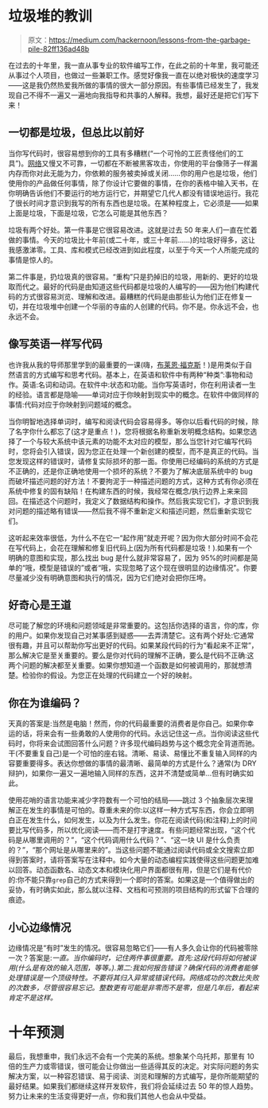 # 垃圾堆的教训

> 原文：<https://medium.com/hackernoon/lessons-from-the-garbage-pile-82ff136ad48b>

在过去的十年里，我一直从事专业的软件编写工作，在此之前的十年里，我可能还从事过个人项目，也做过一些兼职工作。感觉好像我一直在以绝对极快的速度学习——这是我仍然热爱我所做的事情的很大一部分原因。有些事情已经发生了，我发现自己不得不一遍又一遍地向我指导和共事的人解释。我想，最好还是把它们写下来！

## **一切都是垃圾，但总比以前好**

当你写代码时，很容易想到你的工具有多糟糕(“一个可怜的工匠责怪他们的工具”)。[网络](https://hackernoon.com/tagged/network)又慢又不可靠，一切都在不断被黑客攻击，你使用的平台像筛子一样漏内存而你对此无能为力，你依赖的服务被卖掉或关闭……你的用户也是垃圾，他们使用你的产品做任何事情，除了你设计它要做的事情，在你的表格中输入天书，在你明确告诉他们不要运行的地方运行它，并期望它几代人都没有错误地运行。我花了很长时间才意识到我写的所有东西也是垃圾。在某种程度上，它必须是——如果上面是垃圾，下面是垃圾，它怎么可能是其他东西？

垃圾有两个好处。第一件事是它很容易改进。这就是过去 50 年来人们一直在忙着做的事情。今天的垃圾比十年前(或二十年，或三十年前……)的垃圾好得多，这让我感激涕零。工具、库和模式已经改进到如此程度，以至于今天一个人所能完成的事情是惊人的。

第二件事是，扔垃圾真的很容易。“重构”只是扔掉旧的垃圾，用新的、更好的垃圾取而代之。最好的代码是由知道这些代码都是垃圾的人编写的——因为他们构建代码的方式很容易浏览、理解和改进。最糟糕的代码是由那些认为他们正在修复一切，并在垃圾堆中创建一个华丽的寺庙的人创建的代码。你不是。你永远不会，也永远不会。

## 像写英语一样写代码

也许我从我的导师那里学到的最重要的一课(嗨，[布莱恩·福克斯](https://medium.com/u/77ff9693b91e?source=post_page-----82ff136ad48b--------------------------------)！)是用类似于自然语言的方式编写和思考代码。基本上，在英语和软件中有两种“种类”:事物和动作。英语:名词和动词。在软件中:状态和功能。当你写英语时，你在利用读者一生的经验。语言都是隐喻——单词对应于你映射到现实中的概念。在软件中做同样的事情:代码对应于你映射到问题域的概念。

当你明智地选择单词时，编写和阅读代码会容易得多。等你以后看代码的时候，除了名字你什么都忘了(这才是重点！)，您将根据名称重新发明概念结构。如果您选择了一个与较大系统中该元素的功能不太对应的模型，那么当您针对它编写代码时，您将会引入错误，因为您正在处理一个新创建的模型，而不是真正的代码。当您发现这样的错误时，请修复实际损坏的那一面。你使用已经编码的系统的方式是不正确的，还是你正确地使用一个损坏的系统？不要为了解决底层系统中的 bug 而破坏描述问题的好方法！不要拘泥于一种描述问题的方式，这种方式有你必须在系统中修复的固有缺陷！在构建东西的时候，我经常在概念/执行边界上来来回回。在描述这个问题时，我定义了数据结构和操作。然后我实现它们，才意识到我对问题的描述略有错误——然后我不得不重新定义和描述问题，然后重新实现它们。

这听起来效率很低，为什么不在它一“起作用”就走开呢？因为你大部分时间不会花在写代码上，会花在理解和修复旧代码上(因为所有代码都是垃圾！).如果有一个明确的意图和实现，那么找出 bug 是什么就非常容易了，因为 95%的时间都是简单的“哦，模型是错误的”或者“哦，实现忽略了这个现在很明显的边缘情况”。你要尽量减少没有明确意图和执行的情况，因为它们绝对会把你压垮。

## 好奇心是王道

尽可能了解您的环境和问题领域是非常重要的。这包括你选择的语言，你的库，你的用户。如果你发现自己对某事感到疑惑——去弄清楚它。这有两个好处:它通常很有趣，并且可以帮助你写出更好的代码。如果某段代码的行为“看起来不正常”，那么解决它是至关重要的。要么是你对代码的理解不正确，要么是代码不正确:这两个问题的解决都至关重要。如果你想知道一个函数是如何被调用的，那就想清楚。检验你的假设。为您正在处理的代码建立一个好的映射。

## 你在为谁编码？

天真的答案是:当然是电脑！然而，你的代码最重要的消费者是你自己。如果你幸运的话，将来会有一些勇敢的人使用你的代码。永远记住这一点。当你阅读这些代码时，你将来会试图回答什么问题？许多现代编码趋势与这个概念完全背道而驰。干(不要重复自己)是一个可怕的座右铭。清晰、易读、易懂比不重复输入同样的内容要重要得多。表达你想做的事情的最清晰、最简单的方式是什么？通常(为 DRY 辩护)，如果你一遍又一遍地输入同样的东西，这并不清楚或简单…但有时确实如此。

使用花哨的语言功能来减少字符数有一个可怕的结局——跳过 3 个抽象层次来理解正在发生的事情是可怕的。尊重未来的你:以这样一种方式写东西，你会立即明白正在发生什么，如何发生，以及为什么发生。你花在阅读代码(和注释)上的时间要比写代码多，所以优化阅读——而不是打字速度。有些问题经常出现，“这个代码是从哪里调用的？”，“这个代码调用什么代码？”、“这一块 UI 是什么负责的？”，“那个网址是从哪里来的”。当这些问题不能通过阅读代码或全文搜索立即得到答案时，请将答案写在注释中。如今大量的动态编程实践使得这些问题更加难以回答。动态函数名、动态文本和模块化用户界面都很有用，但是它们是有代价的:你不能只靠`grep`自己的方式来得到一个即时的答案。如果这是一个值得做出的妥协，有时确实如此，那么就以注释、文档和可预测的项目结构的形式留下合理的痕迹。

## 小心边缘情况

边缘情况是“有时”发生的情况。很容易忽略它们——有人多久会让你的代码被零除一次？答案是:*一直。当你编码时，记住两件事很重要。首先:这段代码将如何被误用(什么是有效的输入范围，等等。).第二:我如何报告错误？确保代码的消费者能够处理错误是一个顶级特性。不要将其归入异常或错误代码。网络成功的次数比失败的次数多，尽管很容易忘记。整数更有可能是非零而不是零，但是几年后，看起来肯定不是这样。*

# 十年预测

最后，我想重申，我们永远不会有一个完美的系统。想象某个乌托邦，那里有 10 倍的生产力或零错误，很可能会让你做出一些适得其反的决定。对实际问题的务实解决方案，以一种容忍错误、易于阅读、浏览和理解的方式编写，是你所能期望的最好结果。如果我们都继续这样开发软件，我们将会延续过去 50 年的惊人趋势。努力让未来的生活变得更好一点，你和我们其他人也会从中受益。